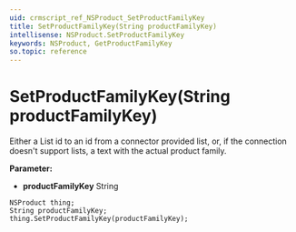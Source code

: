 ```yaml
---
uid: crmscript_ref_NSProduct_SetProductFamilyKey
title: SetProductFamilyKey(String productFamilyKey)
intellisense: NSProduct.SetProductFamilyKey
keywords: NSProduct, GetProductFamilyKey
so.topic: reference
---
```


# SetProductFamilyKey(String productFamilyKey)

Either a List id to an id from a connector provided list, or, if the connection doesn't support lists, a text with the actual product family.

**Parameter:** 
* **productFamilyKey** String

```crmscript
NSProduct thing;
String productFamilyKey;
thing.SetProductFamilyKey(productFamilyKey);
```

